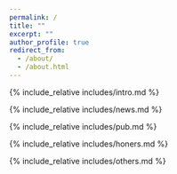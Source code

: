 ```yaml
---
permalink: /
title: ""
excerpt: ""
author_profile: true
redirect_from: 
  - /about/
  - /about.html
---
```


<span class='anchor' id='about-me'></span>
{% include_relative includes/intro.md %}

{% include_relative includes/news.md %}

{% include_relative includes/pub.md %}

{% include_relative includes/honers.md %}

{% include_relative includes/others.md %}
<span class='anchor' id='end-page'></span>


<br>

<center>
	<script type='text/javascript' id='clustrmaps' src='//cdn.clustrmaps.com/map_v2.js?cl=ffffff&w=300&t=m&d=Za5zeWfYf79Gu1l3J6hS5ppX1dbYiEyLigT7BKCDCdo&co=2d78ad&cmo=3acc3a&cmn=ff5353&ct=ffffff'></script>
</center>

